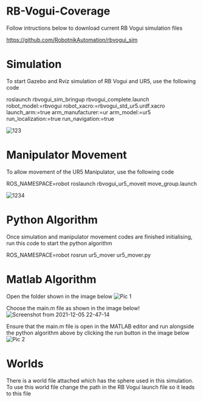 # RB-Vogui-Coverage

Follow intructions below to download current RB Vogui simulation files

https://github.com/RobotnikAutomation/rbvogui_sim

# Simulation
To start Gazebo and Rviz simulation of RB Vogui and UR5, use the following code 

roslaunch rbvogui_sim_bringup rbvogui_complete.launch robot_model:=rbvogui robot_xacro:=rbvogui_std_ur5.urdf.xacro launch_arm:=true arm_manufacturer:=ur arm_model:=ur5 run_localization:=true run_navigation:=true

![123](https://user-images.githubusercontent.com/68841450/144745678-0ff4a351-a85f-4c21-bd91-fa59314aa724.png)

# Manipulator Movement
To allow movement of the UR5 Manipulator, use the following code

ROS_NAMESPACE=robot roslaunch rbvogui_ur5_moveit move_group.launch

![1234](https://user-images.githubusercontent.com/68841450/144745684-c13a5515-69f5-48c2-bb88-217121e155c2.png)

# Python Algorithm
Once simulation and manipulator movement codes are finished initialising, run this code to start the python algorithm

ROS_NAMESPACE=robot rosrun ur5_mover ur5_mover.py

# Matlab Algorithm
Open the folder shown in the image below
![Pic 1](https://user-images.githubusercontent.com/68841450/144745525-cac5b59d-2302-46d9-9df0-10a21fd12ab1.png)

Choose the main.m file as shown in the image below!
![Screenshot from 2021-12-05 22-47-14](https://user-images.githubusercontent.com/68841450/144745721-75d6bf91-c1e1-4047-b536-3d560f3e1d1f.png)

Ensure that the main.m file is open in the MATLAB editor and run alongside the python algorithm above by clicking the run button in the image below
![Pic 2](https://user-images.githubusercontent.com/68841450/144745583-a23d31e7-1f99-43a5-a79d-584151145ed1.png)

# Worlds
There is a world file attached which has the sphere used in this simulation. To use this world file change the path in the RB Vogui launch file so it leads to this file

